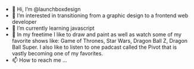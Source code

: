 - 👋 Hi, I’m @launchboxdesign
- 👀 I’m interested in transitioning from a graphic design to a frontend web developer
- 🌱 I’m currently learning javascript
- 💞️ In my freetime I like to draw and paint as well as watch some of my favorite shows like: Game of Thrones, Star Wars, Dragon Ball Z, Dragon Ball Super. I also like to listen to one padcast called the Pivot that is vastly becoming one of my favorites.
- 📫 How to reach me ...

<!---
launchboxdesign/launchboxdesign is a ✨ special ✨ repository because its `README.md` (this file) appears on your GitHub profile.
You can click the Preview link to take a look at your changes.
--->
